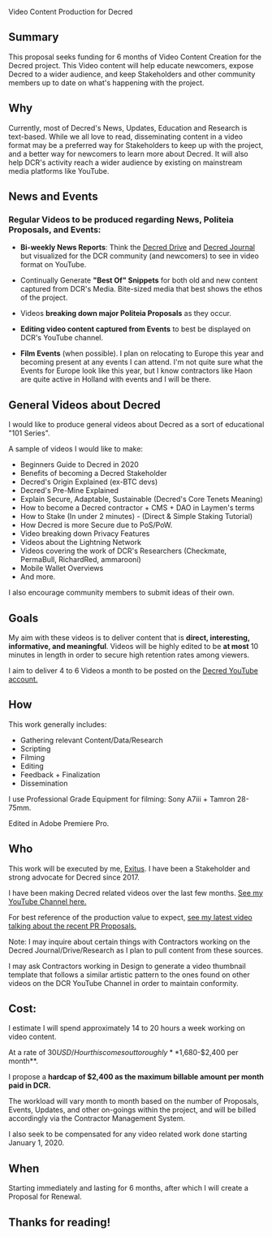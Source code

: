 Video Content Production for Decred

## Summary

This proposal seeks funding for 6 months of Video Content Creation for the Decred project. This Video content will help educate newcomers, expose Decred to a wider audience, and keep Stakeholders and other community members up to date on what's happening with the project.

## Why

Currently, most of Decred's News, Updates, Education and Research is text-based. While we all love to read, disseminating content in a video format may be a preferred way for Stakeholders to keep up with the project, and a better way for newcomers to learn more about Decred. It will also help DCR's activity reach a wider audience by existing on mainstream media platforms like YouTube.

## News and Events

### Regular Videos to be produced regarding News, Politeia Proposals, and Events:

- **Bi-weekly News Reports**: Think the [Decred Drive](https://medium.com/@decreddrive) and [Decred Journal](https://medium.com/decred/decred-journal-december-2019-9b48c8bf8516) but visualized for the DCR community (and newcomers) to see in video format on YouTube.

- Continually Generate **"Best Of" Snippets** for both old and new content captured from DCR's Media. Bite-sized media that best shows the ethos of the project.

- Videos **breaking down major Politeia Proposals** as they occur.

- **Editing video content captured from Events** to best be displayed on DCR's YouTube channel.

- **Film Events** (when possible). I plan on relocating to Europe this year and becoming present at any events I can attend. I'm not quite sure what the Events for Europe look like this year, but I know contractors like Haon are quite active in Holland with events and I will be there.

## General Videos about Decred

I would like to produce general videos about Decred as a sort of educational "101 Series". 

A sample of videos I would like to make:

- Beginners Guide to Decred in 2020
- Benefits of becoming a Decred Stakeholder
- Decred's Origin Explained (ex-BTC devs)
- Decred's Pre-Mine Explained
- Explain Secure, Adaptable, Sustainable (Decred's Core Tenets Meaning)
- How to become a Decred contractor + CMS + DAO in Laymen's terms
- How to Stake (In under 2 minutes) - (Direct & Simple Staking Tutorial)
- How Decred is more Secure due to PoS/PoW.
- Video breaking down Privacy Features
- Videos about the Lightning Network
- Videos covering the work of DCR's Researchers (Checkmate, PermaBull, RichardRed, ammarooni)
- Mobile Wallet Overviews
 - And more. 

I also encourage community members to submit ideas of their own.
## Goals

My aim with these videos is to deliver content that is **direct, interesting, informative, and meaningful**. Videos will be highly edited to be **at most** 10 minutes in length in order to secure high retention rates among viewers.

I aim to deliver 4 to 6 Videos a month to be posted on the [Decred YouTube account.](https://www.youtube.com/channel/UCJ2bYDaPYHpSmJPh_M5dNSg)


## How

This work generally includes:

- Gathering relevant Content/Data/Research
- Scripting 
- Filming
- Editing
- Feedback + Finalization
- Dissemination

I use Professional Grade Equipment for filming: Sony A7iii + Tamron 28-75mm.

Edited in Adobe Premiere Pro.

## Who

This work will be executed by me, [Exitus](https://twitter.com/coveryfire7777). I have been a Stakeholder and strong advocate for Decred since 2017.

I have been making Decred related videos over the last few months. [See my YouTube Channel here.](https://www.youtube.com/channel/UCyvkBCFN0AMf3jXf8I7doaQ?view_as=subscriber) 

For best reference of the production value to expect, [see my latest video talking about the recent PR Proposals.](https://youtu.be/uzhc2CKI2wk)

Note: I may inquire about certain things with Contractors working on the Decred Journal/Drive/Research as I plan to pull content from these sources.

I may ask Contractors working in Design to generate a video thumbnail template that follows a similar artistic pattern to the ones found on other videos on the DCR YouTube Channel in order to maintain conformity. 




## Cost: 

I estimate I will spend approximately 14 to 20 hours a week working on video content. 

At a rate of $30 USD/Hour this comes out to roughly **$1,680-$2,400 per month**.

 I propose a **hardcap of $2,400 as the maximum billable amount per month paid in DCR.**

The workload will vary month to month based on the number of Proposals, Events, Updates, and other on-goings within the project, and will be billed accordingly via the Contractor Management System.

I also seek to be compensated for any video related work done starting January 1, 2020.



## When

Starting immediately and lasting for 6 months, after which I will create a Proposal for Renewal.

## Thanks for reading!